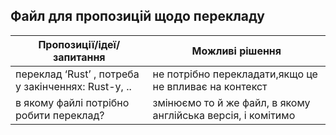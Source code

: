 ## Файл для пропозицій щодо перекладу


| Пропозиції/ідеї/запитання                                    | Можливі рішення                                                |
| ------------------------------------------------------------ | -------------------------------------------------------------- |
| переклад ‘Rust’ , потреба у закінченнях: Rust-у, ..          | не потрібно перекладати,якщо це не впливає на контекст         |
| в якому файлі потрібно робити переклад?                      | змінюємо то й же файл, в якому англійська версія, і комітимо   |

